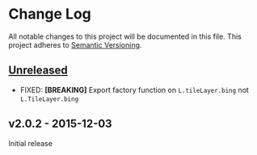 # Change Log

All notable changes to this project will be documented in this file.
This project adheres to [Semantic Versioning](http://semver.org/).

## [Unreleased]

- FIXED: **[BREAKING]** Export factory function on `L.tileLayer.bing` not `L.TileLayer.bing`

## v2.0.2 - 2015-12-03

Initial release

[Unreleased]: https://github.com/digidem/leaflet-bing-layer/compare/v2.0.2...HEAD
